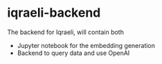 # iqraeli-backend

The backend for Iqraeli, will contain both
- Jupyter notebook for the embedding generation
- Backend to query data and use OpenAI
